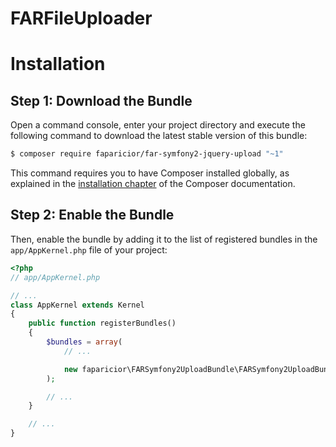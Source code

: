 FARFileUploader
===============


Installation
============

Step 1: Download the Bundle
---------------------------

Open a command console, enter your project directory and execute the
following command to download the latest stable version of this bundle:

```bash
$ composer require faparicior/far-symfony2-jquery-upload "~1"
```

This command requires you to have Composer installed globally, as explained
in the [installation chapter](https://getcomposer.org/doc/00-intro.md)
of the Composer documentation.

Step 2: Enable the Bundle
-------------------------

Then, enable the bundle by adding it to the list of registered bundles
in the `app/AppKernel.php` file of your project:

```php
<?php
// app/AppKernel.php

// ...
class AppKernel extends Kernel
{
    public function registerBundles()
    {
        $bundles = array(
            // ...

            new faparicior\FARSymfony2UploadBundle\FARSymfony2UploadBundle(),
        );

        // ...
    }

    // ...
}
```